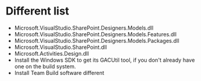 # Different list
* Microsoft.VisualStudio.SharePoint.Designers.Models.dll
* Microsoft.VisualStudio.SharePoint.Designers.Models.Features.dll
* Microsoft.VisualStudio.SharePoint.Designers.Models.Packages.dll
* Microsoft.VisualStudio.SharePoint.dll
* Microsoft.Activities.Design.dll
* Install the Windows SDK to get its GACUtil tool, if you don't already have one on the build system.
* Install Team Build software different